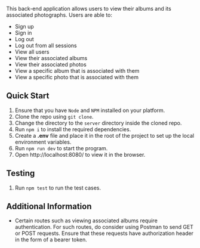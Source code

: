This back-end application allows users to view their albums and its associated
photographs. Users are able to:
* Sign up
* Sign in
* Log out
* Log out from all sessions
* View all users
* View their associated albums
* View their associated photos
* View a specific album that is associated with them
* View a specific photo that is associated with them

## Quick Start
1. Ensure that you have `Node` and `NPM` installed on your platform.
1. Clone the repo using `git clone`.
1. Change the directory to the `server` directory inside the cloned repo.
1. Run `npm i` to install the required dependencies.
1. Create a **.env** file and place it in the root of the project to set up the 
local environment variables.
1. Run `npm run dev` to start the program.
1. Open http://localhost:8080/ to view it in the browser.

## Testing
1. Run `npm test` to run the test cases.

## Additional Information
* Certain routes such as viewing associated albums require authentication. For such
routes, do consider using Postman to send GET or POST requests. Ensure that these requests
have authorization header in the form of a bearer token.